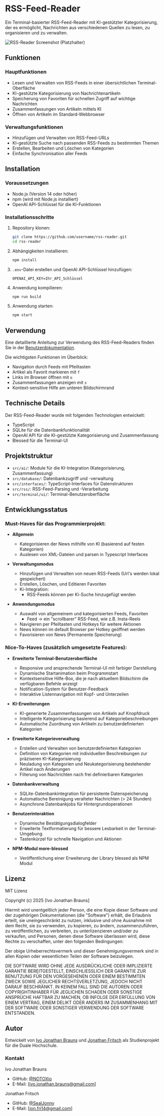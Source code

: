 # RSS-Feed-Reader

Ein Terminal-basierter RSS-Feed-Reader mit KI-gestützter Kategorisierung, der es ermöglicht, Nachrichten aus verschiedenen Quellen zu lesen, zu organisieren und zu verwalten.

![RSS-Reader Screenshot (Platzhalter)](/images/main-menu.png)

## Funktionen

### Hauptfunktionen
- Lesen und Verwalten von RSS-Feeds in einer übersichtlichen Terminal-Oberfläche
- KI-gestützte Kategorisierung von Nachrichtenartikeln
- Speicherung von Favoriten für schnellen Zugriff auf wichtige Nachrichten
- Zusammenfassungen von Artikeln mittels KI
- Öffnen von Artikeln im Standard-Webbrowser

### Verwaltungsfunktionen
- Hinzufügen und Verwalten von RSS-Feed-URLs
- KI-gestützte Suche nach passenden RSS-Feeds zu bestimmten Themen
- Erstellen, Bearbeiten und Löschen von Kategorien
- Einfache Synchronisation aller Feeds

## Installation

### Voraussetzungen
- Node.js (Version 14 oder höher)
- npm (wird mit Node.js installiert)
- OpenAI API-Schlüssel für die KI-Funktionen

### Installationsschritte

1. Repository klonen:
   ```bash
   git clone https://github.com/username/rss-reader.git
   cd rss-reader
   ```

2. Abhängigkeiten installieren:
   ```bash
   npm install
   ```

3. `.env`-Datei erstellen und OpenAI API-Schlüssel hinzufügen:
   ```
   OPENAI_API_KEY=Ihr_API_Schlüssel
   ```

4. Anwendung kompilieren:
   ```bash
   npm run build
   ```

5. Anwendung starten:
   ```bash
   npm start
   ```

## Verwendung

Eine detaillierte Anleitung zur Verwendung des RSS-Feed-Readers finden Sie in der [Benutzerdokumentation](usage.md).

Die wichtigsten Funktionen im Überblick:
- Navigation durch Feeds mit Pfeiltasten
- Artikel als Favorit markieren mit `f`
- Links im Browser öffnen mit `o`
- Zusammenfassungen anzeigen mit `s`
- Kontext-sensitive Hilfe am unteren Bildschirmrand

## Technische Details

Der RSS-Feed-Reader wurde mit folgenden Technologien entwickelt:
- TypeScript
- SQLite für die Datenbankfunktionalität
- OpenAI API für die KI-gestützte Kategorisierung und Zusammenfassung
- Blessed für die Terminal-UI

## Projektstruktur

- `src/ai/`: Module für die KI-Integration (Kategorisierung, Zusammenfassung)
- `src/database/`: Datenbankzugriff und -verwaltung
- `src/interfaces/`: TypeScript-Interfaces für Datenstrukturen
- `src/rss/`: RSS-Feed-Parsing und -Verarbeitung
- `src/terminal/ui/`: Terminal-Benutzeroberfläche

## Entwicklungsstatus

### Must-Haves für das Programmierprojekt:
- **Allgemein**
  - Kategorisieren der News mithilfe von KI (basierend auf festen Kategorien)
  - Auslesen von XML-Dateien und parsen in Typescript Interfaces

- **Verwaltungsmodus**
  - Hinzufügen und Verwalten von neuen RSS-Feeds (Url's werden lokal gespeichert)
  - Erstellen, Löschen, und Editieren Favoriten
  - Ki-Integration:
    - RSS-Feeds können per Ki-Suche hinzugefügt werden

- **Anwendungsmodus**
  - Auswahl von allgemeinem und kategorisierten Feeds, Favoriten
    - Feed -> ein "scrollbarer" RSS-Feed, wie z.B. Insta-Reels
  - Navigieren per Pfeiltasten und Hotkeys für weitere Aktionen
  - News können im default Browser per Hotkey geöffnet werden
  - Favorisieren von News (Permanente Speicherung)

### Nice-To-Haves (zusätzlich umgesetzte Features):

- **Erweiterte Terminal-Benutzeroberfläche**
  - Responsive und ansprechende Terminal-UI mit farbiger Darstellung
  - Dynamische Startanimation beim Programmstart
  - Kontextsensitive Hilfe-Box, die je nach aktuellem Bildschirm die verfügbaren Befehle anzeigt
  - Notification-System für Benutzer-Feedback
  - Interaktive Listennavigation mit Kopf- und Unterzeilen

- **KI-Erweiterungen**
  - KI-generierte Zusammenfassungen von Artikeln auf Knopfdruck
  - Intelligente Kategorisierung basierend auf Kategoriebeschreibungen
  - Automatische Zuordnung von Artikeln zu benutzerdefinierten Kategorien

- **Erweiterte Kategorieverwaltung**
  - Erstellen und Verwalten von benutzerdefinierten Kategorien
  - Definition von Kategorien mit individuellen Beschreibungen zur präziseren KI-Kategorisierung
  - Neuladung von Kategorien und Neukategorisierung bestehender Artikel nach Änderungen
  - Filterung von Nachrichten nach frei definierbaren Kategorien

- **Datenbankverwaltung**
  - SQLite-Datenbankintegration für persistente Datenspeicherung
  - Automatische Bereinigung veralteter Nachrichten (> 24 Stunden)
  - Asynchrone Datenbankjobs für Hintergrundoperationen

- **Benutzerinteraktion**
  - Dynamische Bestätigungsdialogfelder
  - Erweiterte Textformatierung für bessere Lesbarkeit in der Terminal-Umgebung
  - Tastenkürzel für schnelle Navigation und Aktionen

- **NPM-Modul more-blessed**
  - Veröffentlichung einer Erweiterung der Library blessed als NPM Modul
## Lizenz

MIT Lizenz

Copyright (c) 2025 [Ivo Jonathan Brauns]

Hiermit wird unentgeltlich jeder Person, die eine Kopie dieser Software und der zugehörigen Dokumentationen (die "Software") erhält, die Erlaubnis erteilt, sie uneingeschränkt zu nutzen, inklusive und ohne Ausnahme mit dem Recht, sie zu verwenden, zu kopieren, zu ändern, zusammenzuführen, zu veröffentlichen, zu verbreiten, zu unterlizenzieren und/oder zu verkaufen, und Personen, denen diese Software überlassen wird, diese Rechte zu verschaffen, unter den folgenden Bedingungen:

Der obige Urheberrechtsvermerk und dieser Genehmigungsvermerk sind in allen Kopien oder wesentlichen Teilen der Software beizulegen.

DIE SOFTWARE WIRD OHNE JEDE AUSDRÜCKLICHE ODER IMPLIZIERTE GARANTIE BEREITGESTELLT, EINSCHLIESSLICH DER GARANTIE ZUR BENUTZUNG FÜR DEN VORGESEHENEN ODER EINEM BESTIMMTEN ZWECK SOWIE JEGLICHER RECHTSVERLETZUNG, JEDOCH NICHT DARAUF BESCHRÄNKT. IN KEINEM FALL SIND DIE AUTOREN ODER COPYRIGHTINHABER FÜR JEGLICHEN SCHADEN ODER SONSTIGE ANSPRÜCHE HAFTBAR ZU MACHEN, OB INFOLGE DER ERFÜLLUNG VON EINEM VERTRAG, EINEM DELIKT ODER ANDERS IM ZUSAMMENHANG MIT DER SOFTWARE ODER SONSTIGER VERWENDUNG DER SOFTWARE ENTSTANDEN.

## Autor

Entwickelt von [Ivo Jonathan Brauns](https://github.com/NOTOXio) und [Jonathan Fritsch](https://github.com/SealJonny) als Studienprojekt für die Duale Hochschule.

### Kontakt
Ivo Jonathan Brauns
- GitHub: [@NOTOXio](https://github.com/NOTOXio)
- E-Mail: [ivo.jonathan.brauns@gmail.com]

Jonathan Fritsch
- GitHub: [@SealJonny](https://github.com/SealJonny)
- E-Mail: [jon.fri14@gmail.com]
